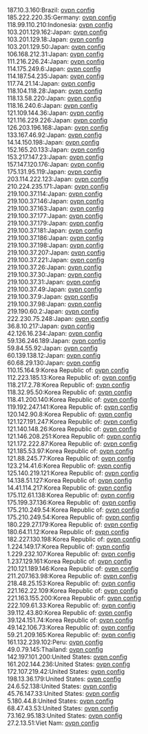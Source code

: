 187.10.3.160:Brazil: [ovpn config](vpn/187_10_3_160.ovpn)  
185.222.220.35:Germany: [ovpn config](vpn/185_222_220_35.ovpn)  
118.99.110.210:Indonesia: [ovpn config](vpn/118_99_110_210.ovpn)  
103.201.129.162:Japan: [ovpn config](vpn/103_201_129_162.ovpn)  
103.201.129.18:Japan: [ovpn config](vpn/103_201_129_18.ovpn)  
103.201.129.50:Japan: [ovpn config](vpn/103_201_129_50.ovpn)  
106.168.212.31:Japan: [ovpn config](vpn/106_168_212_31.ovpn)  
111.216.226.24:Japan: [ovpn config](vpn/111_216_226_24.ovpn)  
114.175.249.6:Japan: [ovpn config](vpn/114_175_249_6.ovpn)  
114.187.54.235:Japan: [ovpn config](vpn/114_187_54_235.ovpn)  
117.74.21.14:Japan: [ovpn config](vpn/117_74_21_14.ovpn)  
118.104.118.28:Japan: [ovpn config](vpn/118_104_118_28.ovpn)  
118.13.58.220:Japan: [ovpn config](vpn/118_13_58_220.ovpn)  
118.16.240.6:Japan: [ovpn config](vpn/118_16_240_6.ovpn)  
121.109.144.36:Japan: [ovpn config](vpn/121_109_144_36.ovpn)  
121.116.229.226:Japan: [ovpn config](vpn/121_116_229_226.ovpn)  
126.203.196.168:Japan: [ovpn config](vpn/126_203_196_168.ovpn)  
133.167.46.92:Japan: [ovpn config](vpn/133_167_46_92.ovpn)  
14.14.150.198:Japan: [ovpn config](vpn/14_14_150_198.ovpn)  
152.165.20.133:Japan: [ovpn config](vpn/152_165_20_133.ovpn)  
153.217.147.23:Japan: [ovpn config](vpn/153_217_147_23.ovpn)  
157.147.120.176:Japan: [ovpn config](vpn/157_147_120_176.ovpn)  
175.131.95.119:Japan: [ovpn config](vpn/175_131_95_119.ovpn)  
203.114.222.123:Japan: [ovpn config](vpn/203_114_222_123.ovpn)  
210.224.235.171:Japan: [ovpn config](vpn/210_224_235_171.ovpn)  
219.100.37.114:Japan: [ovpn config](vpn/219_100_37_114.ovpn)  
219.100.37.146:Japan: [ovpn config](vpn/219_100_37_146.ovpn)  
219.100.37.163:Japan: [ovpn config](vpn/219_100_37_163.ovpn)  
219.100.37.177:Japan: [ovpn config](vpn/219_100_37_177.ovpn)  
219.100.37.179:Japan: [ovpn config](vpn/219_100_37_179.ovpn)  
219.100.37.181:Japan: [ovpn config](vpn/219_100_37_181.ovpn)  
219.100.37.186:Japan: [ovpn config](vpn/219_100_37_186.ovpn)  
219.100.37.198:Japan: [ovpn config](vpn/219_100_37_198.ovpn)  
219.100.37.207:Japan: [ovpn config](vpn/219_100_37_207.ovpn)  
219.100.37.221:Japan: [ovpn config](vpn/219_100_37_221.ovpn)  
219.100.37.26:Japan: [ovpn config](vpn/219_100_37_26.ovpn)  
219.100.37.30:Japan: [ovpn config](vpn/219_100_37_30.ovpn)  
219.100.37.31:Japan: [ovpn config](vpn/219_100_37_31.ovpn)  
219.100.37.49:Japan: [ovpn config](vpn/219_100_37_49.ovpn)  
219.100.37.9:Japan: [ovpn config](vpn/219_100_37_9.ovpn)  
219.100.37.98:Japan: [ovpn config](vpn/219_100_37_98.ovpn)  
219.190.60.2:Japan: [ovpn config](vpn/219_190_60_2.ovpn)  
222.230.75.248:Japan: [ovpn config](vpn/222_230_75_248.ovpn)  
36.8.10.217:Japan: [ovpn config](vpn/36_8_10_217.ovpn)  
42.126.16.234:Japan: [ovpn config](vpn/42_126_16_234.ovpn)  
59.136.246.189:Japan: [ovpn config](vpn/59_136_246_189.ovpn)  
59.84.55.92:Japan: [ovpn config](vpn/59_84_55_92.ovpn)  
60.139.138.12:Japan: [ovpn config](vpn/60_139_138_12.ovpn)  
60.68.29.130:Japan: [ovpn config](vpn/60_68_29_130.ovpn)  
110.15.164.9:Korea Republic of: [ovpn config](vpn/110_15_164_9.ovpn)  
112.223.185.13:Korea Republic of: [ovpn config](vpn/112_223_185_13.ovpn)  
118.217.2.78:Korea Republic of: [ovpn config](vpn/118_217_2_78.ovpn)  
118.32.95.50:Korea Republic of: [ovpn config](vpn/118_32_95_50.ovpn)  
118.41.200.140:Korea Republic of: [ovpn config](vpn/118_41_200_140.ovpn)  
119.192.247.141:Korea Republic of: [ovpn config](vpn/119_192_247_141.ovpn)  
120.142.90.8:Korea Republic of: [ovpn config](vpn/120_142_90_8.ovpn)  
121.127.191.247:Korea Republic of: [ovpn config](vpn/121_127_191_247.ovpn)  
121.140.148.26:Korea Republic of: [ovpn config](vpn/121_140_148_26.ovpn)  
121.146.208.251:Korea Republic of: [ovpn config](vpn/121_146_208_251.ovpn)  
121.172.222.87:Korea Republic of: [ovpn config](vpn/121_172_222_87.ovpn)  
121.185.53.97:Korea Republic of: [ovpn config](vpn/121_185_53_97.ovpn)  
121.88.245.77:Korea Republic of: [ovpn config](vpn/121_88_245_77.ovpn)  
123.214.41.6:Korea Republic of: [ovpn config](vpn/123_214_41_6.ovpn)  
125.140.219.121:Korea Republic of: [ovpn config](vpn/125_140_219_121.ovpn)  
14.138.51.127:Korea Republic of: [ovpn config](vpn/14_138_51_127.ovpn)  
14.41.114.217:Korea Republic of: [ovpn config](vpn/14_41_114_217.ovpn)  
175.112.61.138:Korea Republic of: [ovpn config](vpn/175_112_61_138.ovpn)  
175.199.37.136:Korea Republic of: [ovpn config](vpn/175_199_37_136.ovpn)  
175.210.249.54:Korea Republic of: [ovpn config](vpn/175_210_249_54.ovpn)  
175.210.249.54:Korea Republic of: [ovpn config](vpn/175_210_249_54.ovpn)  
180.229.27.179:Korea Republic of: [ovpn config](vpn/180_229_27_179.ovpn)  
180.64.11.12:Korea Republic of: [ovpn config](vpn/180_64_11_12.ovpn)  
182.227.130.198:Korea Republic of: [ovpn config](vpn/182_227_130_198.ovpn)  
1.224.149.17:Korea Republic of: [ovpn config](vpn/1_224_149_17.ovpn)  
1.229.232.107:Korea Republic of: [ovpn config](vpn/1_229_232_107.ovpn)  
1.237.129.161:Korea Republic of: [ovpn config](vpn/1_237_129_161.ovpn)  
210.121.189.146:Korea Republic of: [ovpn config](vpn/210_121_189_146.ovpn)  
211.207.163.98:Korea Republic of: [ovpn config](vpn/211_207_163_98.ovpn)  
218.48.25.153:Korea Republic of: [ovpn config](vpn/218_48_25_153.ovpn)  
221.162.22.109:Korea Republic of: [ovpn config](vpn/221_162_22_109.ovpn)  
221.163.155.200:Korea Republic of: [ovpn config](vpn/221_163_155_200.ovpn)  
222.109.61.33:Korea Republic of: [ovpn config](vpn/222_109_61_33.ovpn)  
39.112.43.80:Korea Republic of: [ovpn config](vpn/39_112_43_80.ovpn)  
39.124.151.74:Korea Republic of: [ovpn config](vpn/39_124_151_74.ovpn)  
49.142.106.73:Korea Republic of: [ovpn config](vpn/49_142_106_73.ovpn)  
59.21.209.165:Korea Republic of: [ovpn config](vpn/59_21_209_165.ovpn)  
161.132.239.102:Peru: [ovpn config](vpn/161_132_239_102.ovpn)  
49.0.79.145:Thailand: [ovpn config](vpn/49_0_79_145.ovpn)  
142.197.101.200:United States: [ovpn config](vpn/142_197_101_200.ovpn)  
161.202.144.236:United States: [ovpn config](vpn/161_202_144_236.ovpn)  
172.107.219.42:United States: [ovpn config](vpn/172_107_219_42.ovpn)  
198.13.36.179:United States: [ovpn config](vpn/198_13_36_179.ovpn)  
24.6.52.138:United States: [ovpn config](vpn/24_6_52_138.ovpn)  
45.76.147.33:United States: [ovpn config](vpn/45_76_147_33.ovpn)  
5.180.44.8:United States: [ovpn config](vpn/5_180_44_8.ovpn)  
68.47.43.53:United States: [ovpn config](vpn/68_47_43_53.ovpn)  
73.162.95.183:United States: [ovpn config](vpn/73_162_95_183.ovpn)  
27.2.13.51:Viet Nam: [ovpn config](vpn/27_2_13_51.ovpn)  
